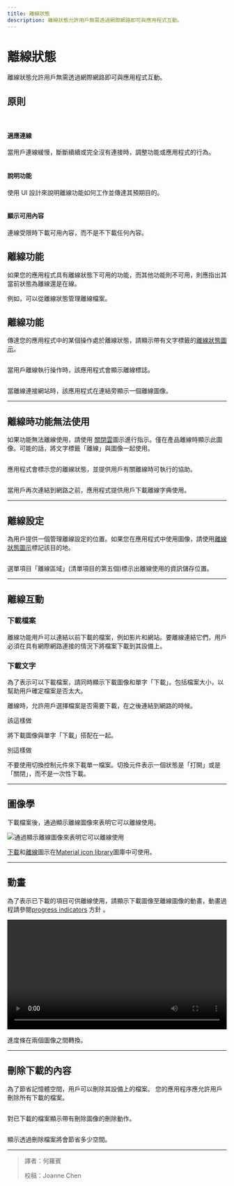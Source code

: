 ```yaml
---
title: 離線狀態
description: 離線狀態允許用戶無需透過網際網路即可與應用程式互動。
---
```

<!-- markdownlint-disable MD024 -->
<!-- markdownlint-disable MD025 -->
<!-- markdownlint-disable MD033 -->

# 離線狀態

離線狀態允許用戶無需透過網際網路即可與應用程式互動。

## 原則

<br>

<div class="img-grid">
    <div class="grid-item-triple">
        <img src="https://lh3.googleusercontent.com/yMg3e4MD-1OxmOu22jmaKzqmYkIcQFXsLzxqVaGdJ8NUSKDbgSNkFay58P2g3Dk3TsQOcv-TaXpdzqaUtNpVzODYaLOf5_xyeLtd=w1064-v0" alt="">
        <h4>適應連線</h4>
        <p>當用戶連線緩慢，斷斷續續或完全沒有連接時，調整功能或應用程式的行為。</p>
    </div>
    <div class="grid-item-triple">
        <img src="https://lh3.googleusercontent.com/jeMUCdapDlY0qj2xepJM1IpP1A2YiVLr6a52nbThuRXNlIapJE2Fj9USASW2jAHOD2w7PExqBeeCmrzWJ8I84XUfLsgD6y3_IiK5=w1064-v0" alt="">
        <h4>說明功能</h4>
        <p>使用 UI 設計來說明離線功能如何工作並傳達其預期目的。</p>
    </div>
    <div class="grid-item-triple">
        <img src="https://lh3.googleusercontent.com/ON4kUhpUeLdPPKc1Yl20NeVr15LzB-dtxd3aCJv3Wj5R6J9Xoh2JSZhVuZ7RfXWcJASRPfpMf53yHb-peehbSwZroM56js5Fhp59Mq8=w1064-v0" alt="">
        <h4>顯示可用內容</h4>
        <p>連線受限時下載可用內容，而不是不下載任何內容。</p>
    </div>
</div>

## 離線功能

如果您的應用程式具有離線狀態下可用的功能，而其他功能則不可用，則應指出其當前狀態為離線還是在線。

例如，可以從離線狀態管理離線檔案。

## 離線功能

傳達您的應用程式中的某個操作處於離線狀態，請顯示帶有文字標籤的[離線狀態圖示](https://material.io/resources/icons/?icon=offline_pin&style=baseline)。

<div class="img-grid">
    <div class="grid-item">
        <img src="https://lh3.googleusercontent.com/x0QL2JLcNldjCOfk3jnggdF7Q6d0IotcfMTgpDfp8-uUd_B12_Bt02H3akc2LLWep8quZEHi18No6YeTnPOqyXsg-9QR3dN5o_96=w1064-v0" alt="">
        <p>當用戶離線執行操作時，該應用程式會顯示離線標誌。</p>
    </div>
    <div class="grid-item">
        <img src="https://lh3.googleusercontent.com/9_wrun_cwy-Nr7TZ5wd-mRWeJxTDzaGDmcjWgcW--TaNDirqQrWZ-pieiYVM1ahHpJN1LARi9LYT5M-0afdbf824uN8f8u6dBTt0-NU=w1064-v0" alt="">
        <p>當離線連接網站時，該應用程式在連結旁顯示一個離線圖像。</p>
    </div>
</div>

---

## 離線時功能無法使用

如果功能無法離線使用，請使用 [關閉雲](https://material.io/resources/icons/?icon=cloud_off&style=baseline)圖示進行指示。僅在產品離線時顯示此圖像。可能的話，將文字標籤「離線」與圖像一起使用。

<div class="img-grid">
    <div class="grid-item">
        <img src="https://lh3.googleusercontent.com/yurQtsHY5w2qSSBhBf6M2q7YmIvv9cZybaRRBngKxNxw-eXdlzUBeqnFKe0eTRP_o1ru5DNemJX_UDTKHy-AEtPXwEfKLXkPryMcHg=w1064-v0" alt="">
        <p>應用程式會標示您的離線狀態，並提供用戶有關離線時可執行的協助。</p>
    </div>
    <div class="grid-item">
        <img src="https://lh3.googleusercontent.com/GSi-1ohR6WEaYV5KOzM9tkPXB6CH9Gb59Uh4gjATshMKk0E7fbYLkXtuqA4h3Y5-sqhhD_4_GynhAlAi5lBanYAxK2vUU6FUzmz7jmY=w1064-v0" alt="">
        <p>當用戶再次連結到網路之前，應用程式提供用戶下載離線字典使用。</p>
    </div>
</div>

---

## 離線設定

為用戶提供一個管理離線設定的位置。如果您在應用程式中使用圖像，請使用[離線狀態圖示](https://material.io/resources/icons/?icon=offline_pin&style=baseline)標記該目的地。

<div class="img-grid">
    <div class="grid-item">
        <img src="https://lh3.googleusercontent.com/1HNiaZD743RtGmv6BhmG_JiznRRvLaWeDhWAm5KGkIhGjiqoBpsg8FQDtLgxQ2P7YFYZEsymCalVkMfIe8BxGiAyFUK_kIwe0Oi4Zw=w1064-v0" alt="">
        <p>選單項目「離線區域」(清單項目的第五個)標示出離線使用的資訊儲存位置。</p>
    </div>
    <div class="grid-item">
    </div>
</div>

---

## 離線互動

### 下載檔案

離線功能用戶可以連結以前下載的檔案，例如影片和網站。要離線連結它們，用戶必須在具有網際網路連接的情況下將檔案下載到其設備上。

### 下載文字

為了表示可以下載檔案，請同時顯示下載圖像和單字「下載」。包括檔案大小，以幫助用戶確定檔案是否太大。

離線時，允許用戶選擇檔案是否需要下載，在之後連結到網路的時候。

<div class="img-grid">
    <div class="grid-item">
        <img src="https://lh3.googleusercontent.com/j85j0mv8jZWxDayUa3d38w6TxR6av91TWZWLgug6wTEgqhaLzyX-0nntvMuKhCjdE22nZ9aHgy0iYxrOuUy1rbRxD5tmBrdl60hwqg=w1064-v0" alt="">
        <div class="item-divide divide-gn"></div>
        <div class="item-title title-gn">該這樣做</div>
        <p>將下載圖像與單字「下載」搭配在一起。</p>
    </div>
    <div class="grid-item">
         <img src="https://lh3.googleusercontent.com/VlQItO5wEl-4vLhduIhqn63EinG2aqE46EXV1ddFcyuz6vQmOKiybxiVksPe29hyu3ANMHLmsWQ0AmJxFfSu_d875-b_iKK5JKW7Kw=w1064-v0" alt="">
        <div class="item-divide divide-rd"></div>
        <div class="item-title title-rd">別這樣做</div>
        <p>不要使用切換控制元件來下載單一檔案。切換元件表示一個狀態是「打開」或是「關閉」，而不是一次性下載。</p>
    </div>
</div>

---

## 圖像學

下載檔案後，通過顯示離線圖像來表明它可以離線使用。

![通過顯示離線圖像來表明它可以離線使用](https://lh3.googleusercontent.com/vmICY-NGH6Nqn1Vz93xMxF2H7xQo4kFFSxQ9uTNwFQkTS6Nfs417ywHK4-AlEeC70Q_Q0SF4dJgmy43JkoiJdXlYoA7xxkM33OL2=w1064-v0)

[下載](https://material.io/icons/#ic_file_download)和[離線](https://material.io/icons/#ic_offline_pin)圖示在[Material icon library](https://material.io/icons/)圖庫中可使用。

---

## 動畫

為了表示已下載的項目可供離線使用，請顯示下載圖像至離線圖像的動畫，動畫過程請參閱[progress indicators](https://material.io/components/progress-indicators) 方針 。

<div class="img-grid">
    <div class="grid-item">
        <video src="https://kstatic.googleusercontent.com/files/a1c79ae980355ade75695cf9e6b2cae7bea9597aa9be18dd5964a2bb967c79adffa7e5bbbc85f442085afaa2b6385599595c242fc43280cf4cfa04ccdd18be73" width="100%" controls=""></video>
        <p>進度條在兩個圖像之間轉換。</p>
    </div>
    <div class="grid-item">
    </div>
</div>

---

## 刪除下載的內容
  
為了節省記憶體空間，用戶可以刪除其設備上的檔案。 您的應用程序應允許用戶刪除所有下載的檔案。

<div class="img-grid">
    <div class="grid-item">
        <img src="https://lh3.googleusercontent.com/_whBu5rHiymn9KWtc5iMCUYYPEawRUN3ejkklboK-omJuk_GoMCZnrPH0ZBfE1V6vbOyIkER2TtsDS0bGSxr6s7DEeuqMf9cx2aoDA=w1064-v0" alt="">
        <p>對已下載的檔案顯示帶有刪除圖像的刪除動作。</p>
    </div>
    <div class="grid-item">
        <img src="https://lh3.googleusercontent.com/t66oxPdb_vJFSN1JTH-BvGslboUlUu7RAfJxM8Iq5oiNxfliXkP8ODdv7EWugbYVvotMRUbUUhQTjbWkqYaka2Sv2cY9qEkKsigeXP0=w1064-v0" alt="">
        <p>顯示透過刪除檔案將會節省多少空間。</p>
    </div>
</div>

---

> 譯者：何羅賓
>
> 校稿：Joanne Chen
